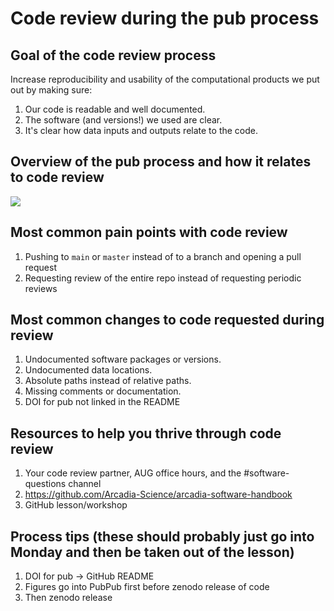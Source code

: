 # Code review during the pub process

## Goal of the code review process

Increase reproducibility and usability of the computational products we put out by making sure:
1. Our code is readable and well documented.
2. The software (and versions!) we used are clear.
3. It's clear how data inputs and outputs relate to the code. 

## Overview of the pub process and how it relates to code review

![](https://i.imgur.com/ayaQz9J.png)

## Most common pain points with code review

1. Pushing to `main` or `master` instead of to a branch and opening a pull request
2. Requesting review of the entire repo instead of requesting periodic reviews
 
## Most common changes to code requested during review

1. Undocumented software packages or versions.
2. Undocumented data locations. 
3. Absolute paths instead of relative paths.
4. Missing comments or documentation.
5. DOI for pub not linked in the README

## Resources to help you thrive through code review

1. Your code review partner, AUG office hours, and the #software-questions channel
2. https://github.com/Arcadia-Science/arcadia-software-handbook
3. GitHub lesson/workshop

## Process tips (these should probably just go into Monday and then be taken out of the lesson)

1. DOI for pub -> GitHub README
2. Figures go into PubPub first before zenodo release of code
3. Then zenodo release
